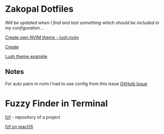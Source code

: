 # Zakopal Dotfiles
_Will be updated when I find and test something which should be included in my configuration..._

[Create own NVIM theme - lush.nvim](https://github.com/rktjmp/lush.nvim)

[Create](https://github.com/rktjmp/lush.nvim/blob/main/CREATE.md)

[Lush theme example](https://github.com/metalelf0/jellybeans-nvim/blob/main/lua/lush_theme/jellybeans-nvim.lua)


## Notes
For auto pairs in nvim I had to use config from this issue [GitHuib Issue](https://github.com/windwp/nvim-ts-autotag/issues/33)


# Fuzzy Finder in Terminal

[fzf](https://github.com/junegunn/fzf) - repository of a project

[fzf on macOS](https://sourabhbajaj.com/mac-setup/iTerm/fzf.html)

